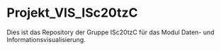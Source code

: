 # Projekt_VIS_ISc20tzC
Dies ist das Repository der Gruppe ISc20tzC für das Modul Daten- und Informationsvisualisierung.
